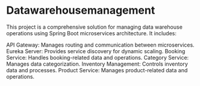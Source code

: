 # Datawarehousemanagement

This project is a comprehensive solution for managing data warehouse operations using Spring Boot microservices architecture. It includes:

API Gateway: Manages routing and communication between microservices.
Eureka Server: Provides service discovery for dynamic scaling.
Booking Service: Handles booking-related data and operations.
Category Service: Manages data categorization.
Inventory Management: Controls inventory data and processes.
Product Service: Manages product-related data and operations.

